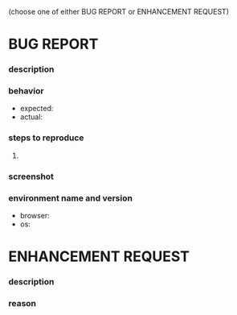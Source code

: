 (choose one of either BUG REPORT or ENHANCEMENT REQUEST)

# BUG REPORT

### description



### behavior

- expected:
- actual:

### steps to reproduce

1.

### screenshot



### environment name and version

- browser:
- os:

# ENHANCEMENT REQUEST

### description



### reason

